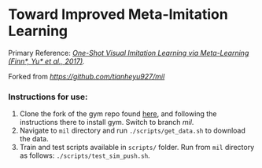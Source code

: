 # Toward Improved Meta-Imitation Learning

Primary Reference: *[One-Shot Visual Imitation Learning via Meta-Learning (Finn*, Yu* et al., 2017)](https://arxiv.org/pdf/1709.04905.pdf).*

Forked from *https://github.com/tianheyu927/mil*

### Instructions for use:
1. Clone the fork of the gym repo found [here](https://github.com/tianheyu927/gym), and following the instructions there to install gym. Switch to branch *mil*.
2. Navigate to `mil` directory and run `./scripts/get_data.sh` to download the data.
3. Train and test scripts available in `scripts/` folder.  Run from `mil` directory as follows: `./scripts/test_sim_push.sh`.
